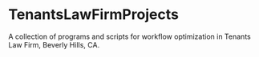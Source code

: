 # TenantsLawFirmProjects
A collection of programs and scripts for workflow optimization in Tenants Law Firm, Beverly Hills, CA.
